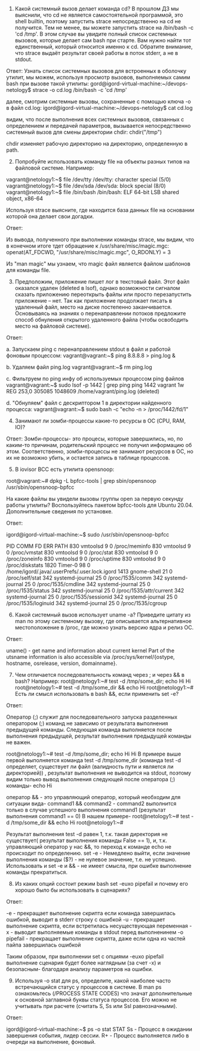 1. Какой системный вызов делает команда cd? В прошлом ДЗ мы выяснили, что cd не является самостоятельной программой, 
это shell builtin, поэтому запустить strace непосредственно на cd не получится. 
Тем не менее, вы можете запустить strace на /bin/bash -c 'cd /tmp'. В этом случае вы увидите полный список системных вызовов, 
которые делает сам bash при старте. Вам нужно найти тот единственный, 
который относится именно к cd. Обратите внимание, что strace выдаёт результат своей работы в поток stderr, а не в stdout.


Ответ: Узнать список системных вызовов для встроенных в оболочку утилит, мы можем, используя просмотр вызовов, 
выполняемых самим bash при вызове такой утилиты:
gord@igord-virtual-machine:~/devops-netology$ strace -o cd.log /bin/bash -c 'cd /tmp' 

далее, смотрим системные вызовы, сохраненные с помощью ключа -o в файл cd.log: 
igord@igord-virtual-machine:~/devops-netology$ cat cd.log 

видим, что после выполнения всех системных вызовов, связанных с определением и передачей параметров,
вызывается непосредственно системный вызов для смены директории chdir:
chdir("/tmp")
 
chdir изменяет рабочую директорию на директорию, определенную в path.


2. Попробуйте использовать команду file на объекты разных типов на файловой системе. 
Например:

vagrant@netology1:~$ file /dev/tty
/dev/tty: character special (5/0)
vagrant@netology1:~$ file /dev/sda
/dev/sda: block special (8/0)
vagrant@netology1:~$ file /bin/bash
/bin/bash: ELF 64-bit LSB shared object, x86-64

Используя strace выясните, где находится база данных file на основании которой она делает свои догадки.


Ответ:

Из вывода, полученного при выполнении команды strace, мы видим, что  
в конечном итоге тдет обращение к /usr/share/misc/magic.mgc:
openat(AT_FDCWD, "/usr/share/misc/magic.mgc", O_RDONLY) = 3

Из "man magic" мы узнаем, что magic файл является файлом шаблонов для команды file.

3. Предположим, приложение пишет лог в текстовый файл. 
Этот файл оказался удален (deleted в lsof), однако возможности сигналом сказать приложению переоткрыть файлы 
или просто перезапустить приложение – нет. 
Так как приложение продолжает писать в удаленный файл, место на диске постепенно заканчивается. 
Основываясь на знаниях о перенаправлении потоков предложите способ обнуления открытого удаленного файла 
(чтобы освободить место на файловой системе).

Ответ:

a. Запускаем ping c перенаправлением stdout в файл и работой фоновым процессом:
vagrant@vagrant:~$ ping 8.8.8.8 > ping.log &

b. Удаляем файл ping.log
vagrant@vagrant:~$ rm ping.log

c. Фильтруем по ping инфу об используемых процессом ping файлов
vagrant@vagrant:~$ sudo lsof -p 1442 | grep ping
ping    1442 vagrant    1w   REG  253,0   305085 1048609 /home/vagrant/ping.log (deleted)

d. "Обнуляем" файл с дескриптором 1 в директории найденного процесса:
vagrant@vagrant:~$ sudo bash -c "echo -n > /proc/1442/fd/1"


4. Занимают ли зомби-процессы какие-то ресурсы в ОС (CPU, RAM, IO)?

Ответ:
Зомби-процессы- это процесы, которые завершились, но, по каким-то причинам, родительский процесс не получил информацию об этом.
Соответственно, зомби-процессы не занимают ресурсов в ОС, но их не возможно убить, и остается запись в таблице процессов.

5. В iovisor BCC есть утилита opensnoop:

root@vagrant:~# dpkg -L bpfcc-tools | grep sbin/opensnoop
/usr/sbin/opensnoop-bpfcc

На какие файлы вы увидели вызовы группы open за первую секунду работы утилиты? Воспользуйтесь пакетом bpfcc-tools для Ubuntu 20.04. Дополнительные сведения по установке.


Ответ:

igord@igord-virtual-machine:~$ sudo /usr/sbin/opensnoop-bpfcc

PID    COMM               FD ERR PATH
830    vmtoolsd            9   0 /proc/meminfo
830    vmtoolsd            9   0 /proc/vmstat
830    vmtoolsd            9   0 /proc/stat
830    vmtoolsd            9   0 /proc/zoneinfo
830    vmtoolsd            9   0 /proc/uptime
830    vmtoolsd            9   0 /proc/diskstats
1820   Timer-0            98   0 /home/igord/.java/.userPrefs/.user.lock.igord
1413   gnome-shell        21   0 /proc/self/stat
342    systemd-journal    25   0 /proc/1535/comm
342    systemd-journal    25   0 /proc/1535/cmdline
342    systemd-journal    25   0 /proc/1535/status
342    systemd-journal    25   0 /proc/1535/attr/current
342    systemd-journal    25   0 /proc/1535/sessionid
342    systemd-journal    25   0 /proc/1535/loginuid
342    systemd-journal    25   0 /proc/1535/cgroup


6. Какой системный вызов использует uname -a? Приведите цитату из man по этому системному вызову, где описывается альтернативное местоположение в /proc, где можно узнать версию ядра и релиз ОС.


Ответ:

uname() - get name and information about current kernel
Part of the utsname information is also accessible via /proc/sys/kernel/{ostype, hostname, osrelease, version, domainname}.

7. Чем отличается последовательность команд через ; и через && в bash? Например:
root@netology1:~# test -d /tmp/some_dir; echo Hi
Hi
root@netology1:~# test -d /tmp/some_dir && echo Hi
root@netology1:~#
Есть ли смысл использовать в bash &&, если применить set -e?

Ответ:

Оператор (;) служит для последовательного запуска разделенных оператором (;) команд не зависимо от результата выполнения предыдущей команды. 
Следующая команда выполняется после выполнения предыдущей, результат выполнения предыдущей команды не важен.

root@netology1:~# test -d /tmp/some_dir; echo Hi
Hi
В примере выше первой выполняется команда test -d /tmp/some_dir (команда test  -d определяет, существует ли файл (валидность пути и является ли директорией)) , результат выполнения не выводится на stdout, 
поэтому видим только вывод выполнения следующей после оператора (;) команды- echo Hi

оператор && - это управляющий оператор, который необходим для ситуации вида- command1 && command2 - command2 выполнится только в случае успешного выполнения command1 (результат выполнения command1 == 0)
В нашем примере-
root@netology1:~# test -d /tmp/some_dir && echo Hi
root@netology1:~#

Результат выполнения test -d равен 1, т.к. такая директория не существует( результат выполнения команды False == 1), и, т.к. управляющий оператор у нас &&, то переход к команде echo не происходит по определению.
set -e - Немедлено выйти, если значение выполнения команды ($?) - не нулевое значение, т.е. не успешно.
Использовать и set -e и && - не имеет смысла, при ошибке выполнение команды прекратиться. 


8. Из каких опций состоит режим bash set -euxo pipefail и почему его хорошо было бы использовать в сценариях?

Ответ:

-e - прекращает выполнение скрипта если команда завершилась ошибкой, выводит в stderr строку с ошибкой
-u - прекращает выполнение скрипта, если встретилась несуществующая переменная
-x - выводит выполняемые команды в stdout перед выполненинем
-o pipefail - прекращает выполнение скрипта, даже если одна из частей пайпа завершилась ошибкой

Таким образом, при выполнении set с опциями -euxo pipefail выполнение сценария будет более наглядным (за счет -x) и безопасным- благодаря анализу параметров на ошибки.


9. Используя -o stat для ps, определите, какой наиболее часто встречающийся статус у процессов в системе. 
В man ps ознакомьтесь (/PROCESS STATE CODES) что значат дополнительные к основной заглавной буквы статуса процессов. 
Его можно не учитывать при расчете (считать S, Ss или Ssl равнозначными).


Ответ:

igord@igord-virtual-machine:~$ ps -o stat
STAT
Ss - Процесс в ожидании завершения события, лидер сессии.
R+ - Процесс выполняется либо в очереди на выполнение, фоновый. 












